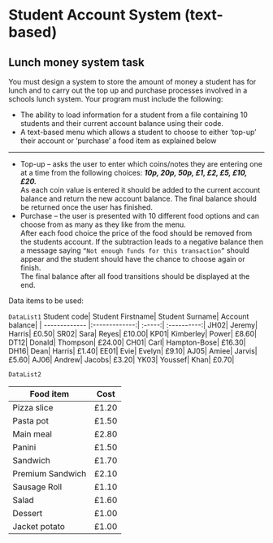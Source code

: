 # Student Account System (text-based)
## Lunch money system task
You must design a system to store the amount of money a student has for lunch and to carry out the top up and purchase processes involved in a schools lunch system.
Your program must include the following:
*	The ability to load information for a student from a file containing 10 students and their current account balance using their code.
*	A text-based menu which allows a student to choose to either ‘top-up’ their account or ‘purchase’ a food item as explained below
____

* Top-up – asks the user to enter which coins/notes they are entering one at a time from the following choices: ***10p, 20p, 50p, £1, £2, £5, £10, £20.***  
  As each coin value is entered it should be added to the current account balance and return the new account balance.
  The final balance should be returned once the user has finished.
 * Purchase – the user is presented with 10 different food options and can choose from as many as they like from the menu.  
   After each food choice the price of the food should be removed from the students account.
   If the subtraction leads to a negative balance then a message saying `“Not enough funds for this transaction”` should appear and the student should have the chance to choose again or finish.  
   The final balance after all food transitions should be displayed at the end.

Data items to be used:

`DataList1`
Student code|	Student Firstname|	Student Surname|	Account balance|
| ------------- |:-------------:| :-----:| :----------:|
JH02|	Jeremy|	Harris|	£0.50|
SR02|	Sara|	Reyes|	£10.00|
KP01|	Kimberley|	Power|	£8.60|
DT12|	Donald|	Thompson|	£24.00|
CH01|	Carl|	Hampton-Bose|	£16.30|
DH16|	Dean|	Harris|	£1.40|
EE01|	Evie|	Evelyn|	£9.10|
AJ05|	Amiee|	Jarvis|	£5.60|
AJ06|	Andrew|	Jacobs|	£3.20|
YK03|	Youssef|	Khan|	£0.70|

`DataList2`

|Food item|	Cost
| --- |:---:|
Pizza slice|	£1.20|
Pasta pot|	£1.50|
Main meal	|£2.80|
Panini|	£1.50|
Sandwich|£1.70|
Premium Sandwich|	£2.10|
Sausage Roll|	£1.10|
Salad	|£1.60|
Dessert|	£1.00|
Jacket potato|	£1.00|

